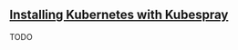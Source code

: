 ## [Installing Kubernetes with Kubespray](https://kubernetes.io/docs/setup/production-environment/tools/kubespray/)

TODO
